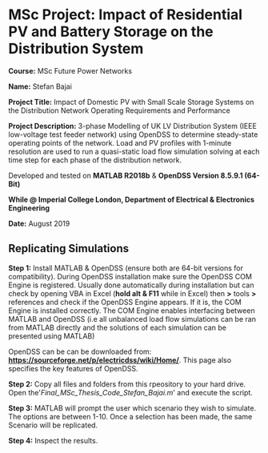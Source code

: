# MSc Project: Impact of Residential PV and Battery Storage on the Distribution System

**Course:** MSc Future Power Networks 

**Name:** Stefan Bajai

**Project Title:** Impact of Domestic PV with Small Scale Storage Systems on the Distribution Network Operating Requirements and Performance

**Project Description:** 3-phase Modelling of UK LV Distribution System (IEEE low-voltage test feeder network) using OpenDSS to determine steady-state operating points of the network. Load and PV profiles with 1-minute resolution are used to run a quasi-static load flow simulation solving at each time step for each phase of the distribution network.

Developed and tested on **MATLAB R2018b** & **OpenDSS Version 8.5.9.1 (64-Bit)**

**While @ Imperial College London, 
 Department of Electrical & Electronics Engineering**

**Date:** August 2019

## Replicating Simulations

**Step 1:** Install MATLAB & OpenDSS (ensure both are 64-bit versions for compatibility). During OpenDSS installation make sure the OpenDSS COM Engine is registered. Usually done automatically during installation but can check by opening VBA in Excel (**hold alt & F11** while in Excel) then **>** tools **>** references and check if the OpenDSS Engine appears. If it is, the COM Engine is installed correctly. The COM Engine enables interfacing between MATLAB and OpenDSS (i.e all unbalanced load flow simulations can be ran from MATLAB directly and the solutions of each simulation can be presented using MATLAB)

OpenDSS can be can be downloaded from: **https://sourceforge.net/p/electricdss/wiki/Home/**. This page also specifies the key features of OpenDSS.

**Step 2:** Copy all files and folders from this rpeository to your hard drive. Open the'*Final_MSc_Thesis_Code_Stefan_Bajai.m*' and execute the script. 

**Step 3:** MATLAB will prompt the user which scenario they wish to simulate. The options are between 1-10. Once a selection has been made, the same Scenario will be replicated.

**Step 4:** Inspect the results. 


